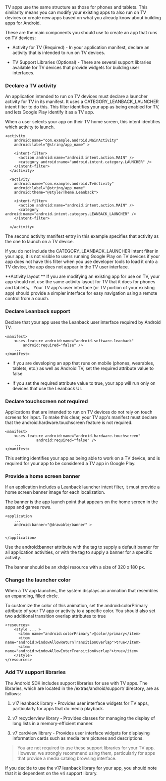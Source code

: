TV apps use the same structure as those for phones and tablets. 
This similarity means you can modify your existing apps to also run on TV devices
 or create new apps based on what you already know about building apps for Android. 


These are the main components you should use to create an app that runs on TV devices: 
- Activity for TV (Required) - In your application manifest, 
declare an activity that is intended to run on TV devices.

- TV Support Libraries (Optional) - There are several support libraries available for 
TV devices that provide widgets for building user interfaces.


### Declare a TV activity ###
An application intended to run on TV devices must declare a launcher activity for TV
in its manifest.
It uses a CATEGORY_LEANBACK_LAUNCHER intent filter to do this. 
This filter identifies your app as being enabled for TV, and lets Google Play 
identify it as a TV app.

When a user selects your app on their TV home screen, this intent identifies which
activity to launch.

	<activity
	    android:name="com.example.android.MainActivity"
	    android:label="@string/app_name" >
	
	    <intent-filter>
	      <action android:name="android.intent.action.MAIN" />
	      <category android:name="android.intent.category.LAUNCHER" />
	    </intent-filter>
	  </activity>
	
	  <activity
	    android:name="com.example.android.TvActivity"
	    android:label="@string/app_name"
	    android:theme="@style/Theme.Leanback">
	
	    <intent-filter>
	      <action android:name="android.intent.action.MAIN" />
	      <category android:name="android.intent.category.LEANBACK_LAUNCHER" />
	    </intent-filter>
	
	  </activity>

The second activity manifest entry in this example specifies that 
activity as the one to launch on a TV device. 

If you do not include the CATEGORY_LEANBACK_LAUNCHER intent filter in your app, it is not
visible to users running Google Play on TV devices
if your app does not have this filter when you use developer tools to load it onto a 
TV device, the app does not appear in the TV user interface.


**Activity layout **
If you are modifying an existing app for use on TV, your app should not use the same 
activity layout for TV that it does for phones and tablets。
Your TV app's user interface (or TV portion of your existing app) should provide a simpler
interface for easy navigation using a remote control from a couch.


### Declare Leanback support ###
Declare that your app uses the Leanback user interface required by Android TV.

	<manifest>
	    <uses-feature android:name="android.software.leanback"
	        android:required="false" />
	    ...
	</manifest>

- If you are developing an app that runs on mobile (phones, wearables, tablets, etc.) as
well as Android TV, set the required attribute value to false

- If you set the required attribute value to true, your app will run only on devices that 
use the Leanback UI. 

### Declare touchscreen not required ###
Applications that are intended to run on TV devices do not rely on touch screens for input.
To make this clear, your TV app's manifest must declare that the 
android.hardware.touchscreen feature is not required.  

	<manifest>
	    <uses-feature android:name="android.hardware.touchscreen"
	              android:required="false" />
	    ...
	</manifest>

This setting identifies your app as being able to work on a TV device,
and is required for your app to be considered a TV app in Google Play.

### Provide a home screen banner ###
If an application includes a Leanback launcher intent filter, 
it must provide a home screen banner image for each localization.

The banner is the app launch point that appears on the home screen in the apps and games 
rows.

	<application
	    ...
	    android:banner="@drawable/banner" >
	
	    ...
	</application>

Use the android:banner attribute with the <application> tag to supply a default banner 
for all application activities, 
or with the <activity> tag to supply a banner for a specific activity. 

The banner should be an xhdpi resource with a size of 320 x 180 px.

### Change the launcher color ###
When a TV app launches, the system displays an animation that resembles an expanding, 
filled circle. 

To customize the color of this animation, set the android:colorPrimary attribute of
your TV app or activity to a specific color.
You should also set two additional transition overlap attributes to true

	<resources>
	    <style ... >
	      <item name="android:colorPrimary">@color/primary</item>
	      <item name="android:windowAllowReturnTransitionOverlap">true</item>
	      <item name="android:windowAllowEnterTransitionOverlap">true</item>
	    </style>
	</resources>

### Add TV support libraries ###
The Android SDK includes support libraries for use with TV apps.
The libraries, which are located in the <sdk>/extras/android/support/ directory, 
are as follows: 
1.  v17 leanback library - Provides user interface widgets for TV apps, 
particularly for apps that do media playback. 

2.  v7 recyclerview library - Provides classes for managing the display of long lists in a
memory-efficient manner. 

3.  v7 cardview library - Provides user interface widgets for displaying information cards
such as media item pictures and descriptions. 

> You are not required to use these support libraries for your TV app. 
> However, we strongly recommend using them, particularly for apps that 
> provide a media catalog browsing interface. 

If you decide to use the v17 leanback library for your app, 
you should note that it is dependent on the v4 support library. 








 





